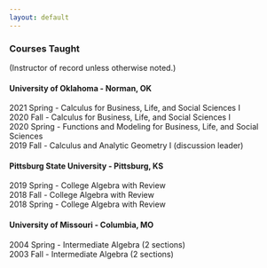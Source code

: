```yaml
---
layout: default
---
```


### Courses Taught

(Instructor of record unless otherwise noted.)

#### University of Oklahoma - Norman, OK

2021 Spring - Calculus for Business, Life, and Social Sciences I <br/>
2020 Fall - Calculus for Business, Life, and Social Sciences I <br/>
2020 Spring - Functions and Modeling for Business, Life, and Social Sciences <br/>
2019 Fall - Calculus and Analytic Geometry I (discussion leader)

#### Pittsburg State University - Pittsburg, KS

2019 Spring - College Algebra with Review <br/>
2018 Fall - College Algebra with Review <br/>
2018 Spring - College Algebra with Review

#### University of Missouri - Columbia, MO

2004 Spring - Intermediate Algebra (2 sections) <br/>
2003 Fall - Intermediate Algebra (2 sections)

